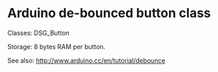 # Arduino de-bounced button class

Classes: DSG_Button

Storage: 8 bytes RAM per button.

See also: http://www.arduino.cc/en/tutorial/debounce
